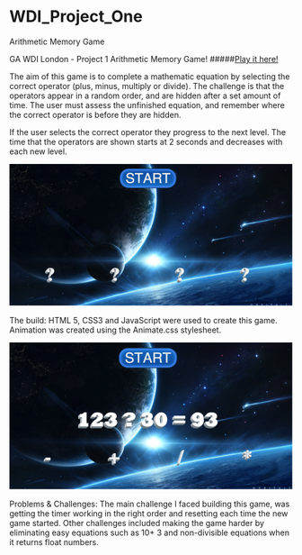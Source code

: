 # WDI_Project_One
Arithmetic Memory Game


GA WDI London - Project 1
Arithmetic Memory Game!
#####[Play it here!](https://murmuring-brushlands-2085.herokuapp.com "Here!")

The aim of this game is to complete a mathematic equation by selecting the correct operator (plus, minus, multiply or divide). The challenge is that the operators appear in a random order, and are hidden after a set amount of time. The user must assess the unfinished equation, and remember where the correct operator is before they are hidden.

If the user selects the correct operator they progress to the next level. The time that the operators are shown starts at 2 seconds and decreases with each new level.

 ![](./Screenshot1.png)

The build:
HTML 5, CSS3 and JavaScript were used to create this game.
Animation was created using the Animate.css stylesheet.

 ![](./screenshot2.png)

Problems & Challenges:
The main challenge I faced building this game, was getting the timer working in the right order and resetting each time the new game started. Other challenges included making the game harder by eliminating easy equations such as 10+ 3 and non-divisible equations when it returns float numbers. 
